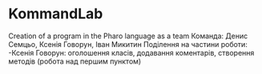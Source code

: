 # KommandLab
Creation of a program in the Pharo language as a team
Команда: Денис Семцьо, Ксенія Говорун, Іван Микитин
Поділення на частини роботи:
-Ксенія Говорун: оголошення класів, додавання коментарів, створення методів (робота над першим пунктом)
